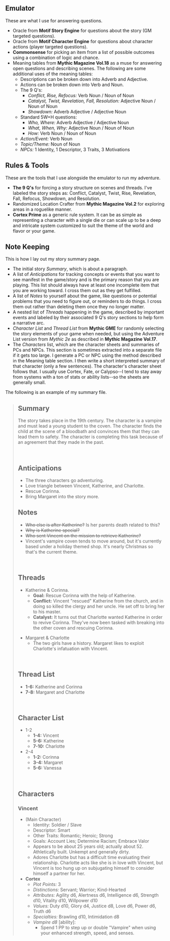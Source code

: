 ## Emulator
These are what I use for answering questions.
- Oracle from **Motif Story Engine** for questions about the story (GM targeted questions).
- Oracle from **Motif Character Engine** for questions about character actions (player targeted questions).
- **Commonsense** for picking an item from a list of possible outcomes using a combination of logic and chance.
- Meaning tables from **Mythic Magazine Vol.18** as a muse for answering open questions and describing scenes. The following are some additional uses of the meaning tables:
	- Descriptions can be broken down into Adverb and Adjective. 
	- Actions can be broken down into Verb and Noun. 
	- The 9 Q's: 
		- *Conflict, Rise, Refocus:* Verb Noun / Noun of Noun
		- *Catalyst, Twist, Revelation, Fall, Resolution:* Adjective Noun / Noun of Noun
		- *Showdown:* Adverb Adjective / Adjective Noun
	- Standard 5W+H questions:
		- *Who, Where:* Adverb Adjective / Adjective Noun
		-  *What, When, Why:* Adjective Noun / Noun of Noun
		- *How:* Verb Noun / Noun of Noun
	- *Action/Event:* Verb Noun
	- *Topic/Theme:* Noun of Noun
	- *NPCs:* 1 Identity, 1 Descriptor, 3 Traits, 3 Motivations

## Rules & Tools
These are the tools that I use alongside the emulator to run my adventure.
- **The 9 Q's** for forcing a story structure on scenes and threads. I've labeled the story steps as: Conflict, Catalyst, Twist, Rise, Revelation, Fall, Refocus, Showdown, and Resolution.
- Randomized Location Crafter from **Mythic Magazine Vol.2** for exploring areas in a roguelike manner.
- **Cortex Prime** as a generic rule system. It can be as simple as representing a character with a single die or can scale up to be a deep and intricate system customized to suit the theme of the world and flavor or your game.

## Note Keeping
This is how I lay out my story summary page.
- The initial story *Summary*, which is about a paragraph.
- A list of *Anticipations* for tracking concepts or events that you want to see manifest in the game/story and is the primary reason that you are playing. This list should always have at least one incomplete item that you are working toward. I cross them out as they get fulfilled.
- A list of *Notes* to yourself about the game, like questions or potential problems that you need to figure out, or reminders to do things. I cross them out rather than deleting them once they no longer matter.
- A nested list of *Threads* happening in the game, described by important events and labeled by their associated 9 Q's story sections to help form a narrative arc.
- *Character List* and *Thread List* from **Mythic GME** for randomly selecting the story elements of your game when needed, but using the Adventure List version from *Mythic 2e* as described in **Mythic Magazine Vol.17**. 
- The *Characters* list, which are the character sheets and summaries of PCs and NPCs. This section is sometimes extracted into a separate file if it gets too large. 
	I generate a PC or NPC using the method described in the Meaning table section. I then write a short interpreted summary of that character (only a few sentences). The character's character sheet follows that. I usually use Cortex, Fate, or Calypso--I tend to stay away from systems with a ton of stats or ability lists--so the sheets are generally small.

The following is an example of my summary file.

> ## Summary
> The story takes place in the 19th century. The character is a vampire and must lead a young student to the coven. The character finds the child at the scene of a bloodbath and convinces them that they can lead them to safety. The character is completing this task because of an agreement that they made in the past.
> 
> <br>
> 
> ## Anticipations
> - The three characters go adventuring.
> - Love triangle between Vincent, Katherine, and Charlotte.
> - Rescue Corinna.
> - Bring Margaret into the story more.
> 
> ## Notes
> - ~~Who else is after Katherine?~~ Is her parents death related to this?
> - ~~Why is Katherine special?~~
> - ~~Who sent Vincent on the mission to retrieve Katherine?~~
> - Vincent's vampire coven tends to move around, but it's currently based under a holiday themed shop. It's nearly Christmas so that's the current theme.
> 
> <br>
> 
> ## Threads
> - Katherine & Corinna.
> 	- **Goal:** Rescue Corinna with the help of  Katherine.
> 	- **Conflict:** Vincent "rescued" Katherine from the church, and in doing so killed the clergy and her uncle. He set off to bring her to his master.
> 	- **Catalyst:** It turns out that Charlotte wanted Katherine in order to revive Corinna. They've now been tasked with breaking into the other coven and rescuing Corinna.
> 
> + Margaret & Charlotte
> 	- The two girls have a history. Margaret likes to exploit Charlotte's infatuation with Vincent.
> 
> <br>
> 
> ## Thread List
> - **1-6:** Katherine and Corinna
> - **7-8:** Margaret and Charlotte
> 
> <br>
> 
> ## Character List
> - 1-2
> 	- **1-4:** Vincent
> 	- **5-6:** Katherine
> 	- **7-10:** Charlotte
> - 2-4
> 	- **1-2:** Corinna
> 	- **3-4:** Margaret
> 	- **5-6:** Vanessa
> 
> <br>
> 
> ## Characters
> 
> ### Vincent
> - (Main Character)
> 	- Identity: Soldier / Slave
> 	- Descriptor: Smart
> 	- Other Traits: Romantic; Heroic; Strong
> 	- Goals: Account Lies; Determine Racism; Embrace Valor
> 	- Appears to be about 25 years old; actually about 52. Athletically built. Unkempt and generally dirty.
> 	- Adores Charlotte but has a difficult time evaluating their relationship. Charlotte acts like she is in love with Vincent, but Vincent is too hung up on subjugating himself to consider himself a partner for her. 
> - **Cortex**
> 	- *Plot Points:* 3
> 	- *Distinctions:* Servant; Warrior; Kind-Hearted
> 	- *Attributes:* Agility d6, Alertness d6, Intelligence d6, Strength d10, Vitality d10, Willpower d10
> 	- *Values:* Duty d10, Glory d4, Justice d8, Love d6, Power d6, Truth d6
> 	- *Specialties:* Brawling d10, Intimidation d8
> 	- *Vampire d8* \[ability]:
> 		- Spend 1 PP to step up or double "Vampire" when using your enhanced strength, speed, and senses.
> 